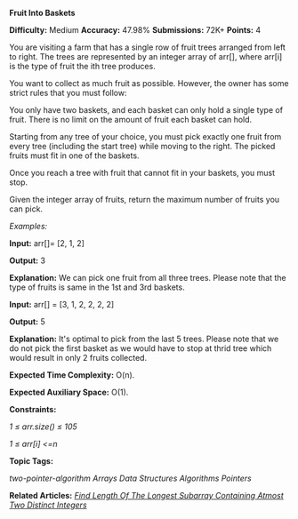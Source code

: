 **Fruit Into Baskets**

**Difficulty:** Medium  **Accuracy:** 47.98%    **Submissions:** 72K+   **Points:** 4

You are visiting a farm that has a single row of fruit trees arranged from left to right. The trees are represented by an integer array of arr[], where arr[i]  is the type of fruit the ith tree produces.

You want to collect as much fruit as possible. However, the owner has some strict rules that you must follow:

You only have two baskets, and each basket can only hold a single type of fruit. There is no limit on the amount of fruit each basket can hold.

Starting from any tree of your choice, you must pick exactly one fruit from every tree (including the start tree) while moving to the right. The picked fruits must fit in one of the baskets.

Once you reach a tree with fruit that cannot fit in your baskets, you must stop.

Given the integer array of fruits, return the maximum number of fruits you can pick.

*Examples:*

**Input:** arr[]= [2, 1, 2]

**Output:** 3

**Explanation:** We can pick one fruit from all three trees. Please note that the type of fruits is same in the 1st and 3rd baskets.

**Input:** arr[] = [3, 1, 2, 2, 2, 2]

**Output:** 5

**Explanation:** It's optimal to pick from the last 5 trees. Please note that we do not pick the first basket as we would have to stop at thrid tree which would result in only 2 fruits collected.

**Expected Time Complexity:** O(n).

**Expected Auxiliary Space:** O(1).

**Constraints:**

*1 ≤ arr.size() ≤ 105*

*1 ≤ arr[i] <=n*

**Topic Tags:**

*two-pointer-algorithm   Arrays  Data Structures Algorithms  Pointers*

**Related Articles:**
[*Find Length Of The Longest Subarray Containing Atmost Two Distinct Integers*](https://www.geeksforgeeks.org/find-length-of-the-longest-subarray-containing-atmost-two-distinct-integers/)